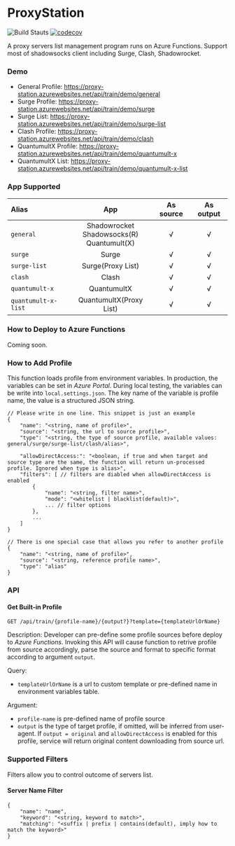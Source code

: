# ProxyStation
![Build Stauts](https://github.com/THaGKI9/ProxyStation/workflows/CI%20Test/badge.svg)
[![codecov](https://codecov.io/gh/THaGKI9/ProxyStation/branch/master/graph/badge.svg)](https://codecov.io/gh/THaGKI9/ProxyStation)

A proxy servers list management program runs on Azure Functions. Support most of shadowsocks client including Surge, Clash, Shadowrocket.

### Demo
* General Profile: <https://proxy-station.azurewebsites.net/api/train/demo/general>
* Surge Profile: <https://proxy-station.azurewebsites.net/api/train/demo/surge>
* Surge List: <https://proxy-station.azurewebsites.net/api/train/demo/surge-list>
* Clash Profile: <https://proxy-station.azurewebsites.net/api/train/demo/clash>
* QuantumultX Profile: <https://proxy-station.azurewebsites.net/api/train/demo/quantumult-x>
* QuantumultX List: <https://proxy-station.azurewebsites.net/api/train/demo/quantumult-x-list>

### App Supported
| Alias               | App                                             | As source | As output |
|:--------------------|:-----------------------------------------------:|:---------:|:---------:|
| `general`           | Shadowrocket<br>Shadowsocks(R)<br>Quantumult(X) | √         | √         |
| `surge`             | Surge                                           | √         | √         |
| `surge-list`        | Surge(Proxy List)                               | √         | √         |
| `clash`             | Clash                                           | √         | √         |
| `quantumult-x`      | QuantumultX                                     | √         | √         |
| `quantumult-x-list` | QuantumultX(Proxy List)                         | √         | √         |                 

### How to Deploy to Azure Functions
Coming soon.

### How to Add Profile
This function loads profile from environment variables.
In production, the variables can be set in *Azure Portal*.
During local testing, the variables can be write into `local.settings.json`.
The key name of the variable is profile name, the value is a structured JSON string.
```jsonc
// Please write in one line. This snippet is just an example
{
    "name": "<string, name of profile>",
    "source": "<string, the url to source profile>",
    "type": "<string, the type of source profile, available values: general/surge/surge-list/clash/alias>",
    
    "allowDirectAccess:": "<boolean, if true and when target and source type are the same, the function will return un-processed profile. Ignored when type is alias>",
    "filters": [ // filters are diabled when allowDirectAccess is enabled
        {
            "name": "<string, filter name>",
            "mode": "<whitelist | blacklist(default)>",
            ... // filter options
        },
        ...
    ]
}

// There is one special case that allows you refer to another profile
{
    "name": "<string, name of profile>",
    "source": "<string, reference profile name>",
    "type": "alias"
}
```

### API

#### Get Built-in Profile
`GET /api/train/{profile-name}/{output?}?template={templateUrlOrName}`

Description:
Developer can pre-define some profile sources before deploy to *Azure Functions*.
Invoking this API will cause function to retrive profile from source accordingly,
parse the source and format to specific format according to argument `output`.

Query:
* `templateUrlOrName` is a url to custom template or pre-defined name in environment variables table. 

Argument:
* `profile-name` is pre-defined name of profile source
* `output` is the type of target profile, if omitted, will be inferred from user-agent. If `output = original` and `allowDirectAccess` is enabled for this profile, service will return original content downloading from source url. 


### Supported Filters
Filters allow you to control outcome of servers list.

#### Server Name Filter
```jsonc
{
    "name": "name",
    "keyword": "<string, keyword to match>",
    "matching": "<suffix | prefix | contains(default), imply how to match the keyword>"
}
```